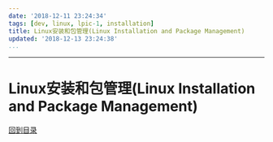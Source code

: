 ```yaml
---
date: '2018-12-11 23:24:34'
tags: [dev, linux, lpic-1, installation]
title: Linux安装和包管理(Linux Installation and Package Management)
updated: '2018-12-13 23:24:38'
...
```

---
# Linux安装和包管理(Linux Installation and Package Management)
<!-- MarkdownTOC -->

<!-- /MarkdownTOC -->
[回到目录](../index.md)


